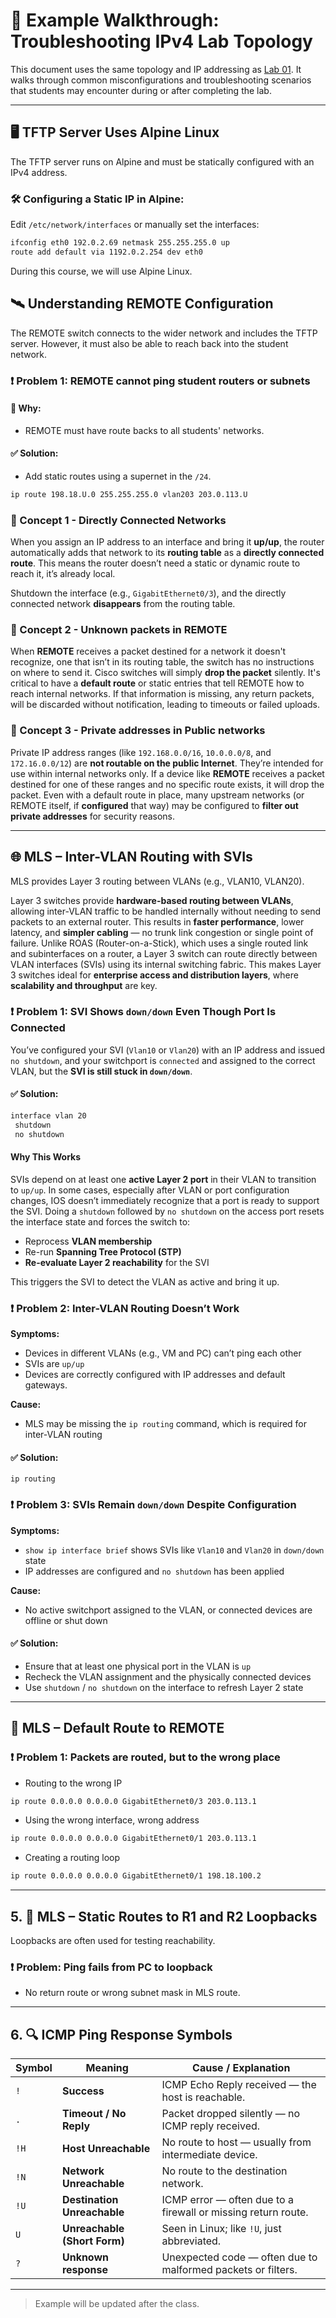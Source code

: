 # 🧪 Example Walkthrough: Troubleshooting IPv4 Lab Topology

This document uses the same topology and IP addressing as [Lab 01](../01-Lab-Review/README.md). It walks through common misconfigurations and troubleshooting scenarios that students may encounter during or after completing the lab.

---
## 🖥️ TFTP Server Uses Alpine Linux

The TFTP server runs on Alpine and must be statically configured with an IPv4 address.
### 🛠️ Configuring a Static IP in Alpine:

Edit `/etc/network/interfaces` or manually set the interfaces:

```bash
ifconfig eth0 192.0.2.69 netmask 255.255.255.0 up
route add default via 1192.0.2.254 dev eth0
```

During this course, we will use Alpine Linux.
## 🛰️ Understanding REMOTE Configuration

The REMOTE switch connects to the wider network and includes the TFTP server. However, it must also be able to reach back into the student network.
### ❗ Problem 1:  REMOTE cannot ping student routers or subnets
#### 🧭 Why:
- REMOTE must have route backs to all students' networks.  
#### ✅ Solution:
- Add static routes using a supernet in the `/24`.
```bash
ip route 198.18.U.0 255.255.255.0 vlan203 203.0.113.U
```

### 🧠 Concept 1 - Directly Connected Networks
When you assign an IP address to an interface and bring it **up/up**, the router automatically adds that network to its **routing table** as a **directly connected route**. This means the router doesn’t need a static or dynamic route to reach it, it’s already local.

Shutdown the interface (e.g., `GigabitEthernet0/3`), and the directly connected network **disappears** from the routing table.

### 🧠 Concept 2 - Unknown packets in REMOTE
When **REMOTE** receives a packet destined for a network it doesn't recognize, one that isn’t in its routing table, the switch has no instructions on where to send it. Cisco switches will simply **drop the packet** silently. It's critical to have a **default route** or static entries that tell REMOTE how to reach internal networks. If that information is missing, any return packets, will be discarded without notification, leading to timeouts or failed uploads.

### 🧠 Concept 3 - Private addresses in Public networks
Private IP address ranges (like `192.168.0.0/16`, `10.0.0.0/8`, and `172.16.0.0/12`) are **not routable on the public Internet**.  They’re intended for use within internal networks only. If a device like **REMOTE** receives a packet destined for one of these ranges and no specific route exists, it will drop the packet. 
Even with a default route in place, many upstream networks (or REMOTE itself, if **configured** that way) may be configured to **filter out private addresses** for security reasons.


---

## 🌐 MLS – Inter-VLAN Routing with SVIs

MLS provides Layer 3 routing between VLANs (e.g., VLAN10, VLAN20).

Layer 3 switches provide **hardware-based routing between VLANs**, allowing inter-VLAN traffic to be handled internally without needing to send packets to an external router. This results in **faster performance**, lower latency, and **simpler cabling** — no trunk link congestion or single point of failure. Unlike ROAS (Router-on-a-Stick), which uses a single routed link and subinterfaces on a router, a Layer 3 switch can route directly between VLAN interfaces (SVIs) using its internal switching fabric. This makes Layer 3 switches ideal for **enterprise access and distribution layers**, where **scalability and throughput** are key.
### ❗ Problem 1: SVI Shows `down/down` Even Though Port Is Connected

You’ve configured your SVI (`Vlan10` or `Vlan20`) with an IP address and issued `no shutdown`, and your switchport is `connected` and assigned to the correct VLAN, but the **SVI is still stuck in `down/down`**.

#### ✅ Solution:
```bash
interface vlan 20
 shutdown
 no shutdown

```
#### Why This Works

SVIs depend on at least one **active Layer 2 port** in their VLAN to transition to `up/up`. In some cases, especially after VLAN or port configuration changes, IOS doesn’t immediately recognize that a port is ready to support the SVI. Doing a `shutdown` followed by `no shutdown` on the access port resets the interface state and forces the switch to:

- Reprocess **VLAN membership**
- Re-run **Spanning Tree Protocol (STP)**
- **Re-evaluate Layer 2 reachability** for the SVI

This triggers the SVI to detect the VLAN as active and bring it up.

### ❗ Problem 2: Inter-VLAN Routing Doesn’t Work

**Symptoms:**

- Devices in different VLANs (e.g., VM and PC) can’t ping each other
- SVIs are `up/up`
- Devices are correctly configured with IP addresses and default gateways.

**Cause:**
- MLS may be missing the `ip routing` command, which is required for inter-VLAN routing

#### ✅ Solution:
```
ip routing
```

### ❗ Problem 3: SVIs Remain `down/down` Despite Configuration

**Symptoms:**
- `show ip interface brief` shows SVIs like `Vlan10` and `Vlan20` in `down/down` state
- IP addresses are configured and `no shutdown` has been applied
    
**Cause:**
- No active switchport assigned to the VLAN, or connected devices are offline or shut down
#### ✅ Solution:
- Ensure that at least one physical port in the VLAN is `up`
- Recheck the VLAN assignment and the physically connected devices
- Use `shutdown` / `no shutdown` on the interface to refresh Layer 2 state


---

## 🚦 MLS – Default Route to REMOTE

### ❗ Problem 1: Packets are routed, but to the wrong place

- Routing to the wrong IP
``` bash
ip route 0.0.0.0 0.0.0.0 GigabitEthernet0/3 203.0.113.1
```
- Using the wrong interface, wrong address
``` bash
ip route 0.0.0.0 0.0.0.0 GigabitEthernet0/1 203.0.113.1
```
- Creating a routing loop
```bash
ip route 0.0.0.0 0.0.0.0 GigabitEthernet0/1 198.18.100.2
```


---

## 5. 🧱 MLS – Static Routes to R1 and R2 Loopbacks

Loopbacks are often used for testing reachability.

### ❗ Problem: Ping fails from PC to loopback
- No return route or wrong subnet mask in MLS route.

---

## 6. 🔍 ICMP Ping Response Symbols

| Symbol | Meaning                      | Cause / Explanation                                           |
| ------ | ---------------------------- | ------------------------------------------------------------- |
| `!`    | **Success**                  | ICMP Echo Reply received — the host is reachable.             |
| `.`    | **Timeout / No Reply**       | Packet dropped silently — no ICMP reply received.             |
| `!H`   | **Host Unreachable**         | No route to host — usually from intermediate device.          |
| `!N`   | **Network Unreachable**      | No route to the destination network.                          |
| `!U`   | **Destination Unreachable**  | ICMP error — often due to a firewall or missing return route. |
| `U`    | **Unreachable (Short Form)** | Seen in Linux; like `!U`, just abbreviated.                   |
| `?`    | **Unknown response**         | Unexpected code — often due to malformed packets or filters.  |

---

> Example will be updated after the class.